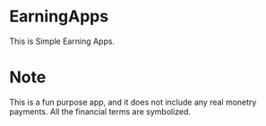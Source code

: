 # EarningApps
This is Simple Earning Apps. 
# Note 
This is a fun purpose app, and it does not include any real monetry payments. All the financial terms are symbolized.
